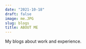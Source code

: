 ```yaml
---
date: "2021-10-18"
draft: false
image: me.JPG
slug: blogs
title: ABOUT ME
---
```


My blogs about work and experience.